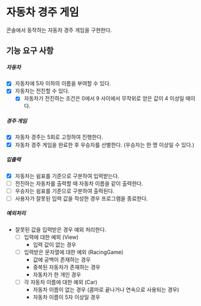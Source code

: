 # 자동차 경주 게임

콘솔에서 동작하는 자동차 경주 게임을 구현한다.

## 기능 요구 사항

##### 자동차

- [x] 자동차에 5자 이하의 이름을 부여할 수 있다.
- [x] 자동차는 전진할 수 있다.
  - [x] 자동차가 전진하는 조건은 0에서 9 사이에서 무작위로 얻은 값이 4 이상일 때이다.

##### 경주 게임

- [x] 자동차 경주는 5회로 고정하여 진행한다.
- [x] 자동차 경주 게임을 완료한 후 우승자를 선별한다. (우승자는 한 명 이상일 수 있다.)

##### 입출력

- [x] 자동차는 쉼표를 기준으로 구분하여 입력받는다.
- [ ] 전진하는 자동차를 출력할 때 자동차 이름을 같이 출력한다.
- [ ] 우승자는 쉼표를 기준으로 구분하여 출력된다.
- [ ] 사용자가 잘못된 입력 값을 작성한 경우 프로그램을 종료한다.

##### 예외처리

- 잘못된 값을 입력받은 경우 예외 처리한다.
  - [ ] 입력에 대한 예외 (View)
      - 입력 값이 없는 경우
  - [ ] 입력받은 문자열에 대한 예외 (RacingGame)
      - 값에 공백이 존재하는 경우
      - 중복된 자동차가 존재하는 경우
      - 자동차가 한 개인 경우
  - [ ] 각 자동차 이름에 대한 예외 (Car)
      - 자동차 이름이 없는 경우 (콤마로 끝나거나 연속으로 사용되는 경우)
      - 자동차 이름이 5자 이상일 경우
